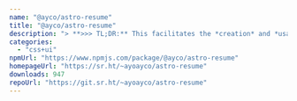 ```yaml
---
name: "@ayco/astro-resume"
title: "@ayco/astro-resume"
description: "> **>>> TL;DR:** This facilitates the *creation* and *usage* of global, immutable data for Astro apps"
categories:
  - "css+ui"
npmUrl: "https://www.npmjs.com/package/@ayco/astro-resume"
homepageUrl: "https://sr.ht/~ayoayco/astro-resume"
downloads: 947
repoUrl: "https://git.sr.ht/~ayoayco/astro-resume"
---
```

